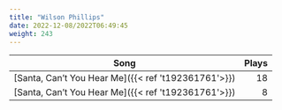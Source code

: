 ```yaml
---
title: "Wilson Phillips"
date: 2022-12-08/2022T06:49:45
weight: 243
---
```




 Song | Plays 
----- | -----:
[Santa, Can’t You Hear Me]({{< ref 't192361761'>}}) | 18
[Santa, Can’t You Hear Me]({{< ref 't192361761'>}}) | 8
